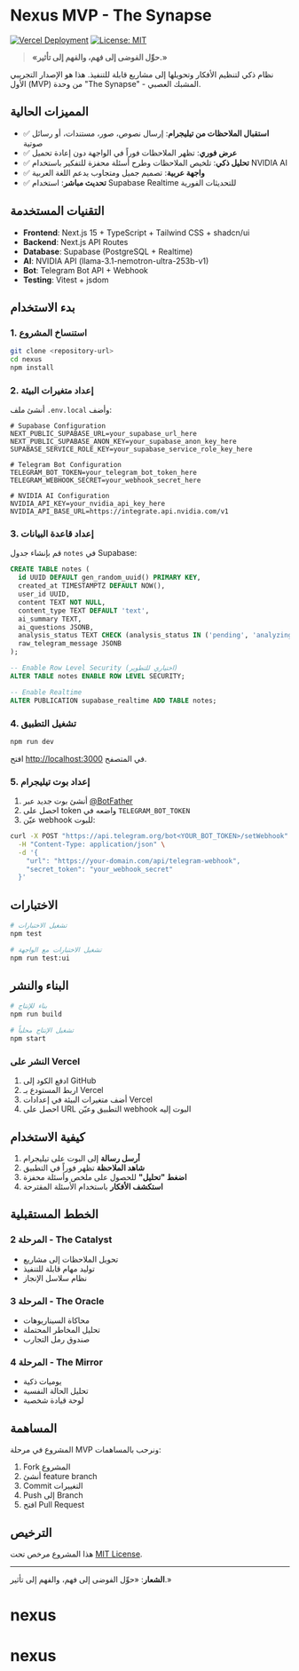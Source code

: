# Nexus MVP - The Synapse

[![Vercel Deployment](https://vercel.com/button)](https://vercel.com/new/git/external?repository-url=https://github.com/USERNAME/nexus)
[![License: MIT](https://img.shields.io/badge/License-MIT-blue.svg)](LICENSE)

> **«حوِّل الفوضى إلى فهم، والفهم إلى تأثير.»**

نظام ذكي لتنظيم الأفكار وتحويلها إلى مشاريع قابلة للتنفيذ. هذا هو الإصدار التجريبي الأول (MVP) من وحدة "The Synapse" - المشبك العصبي.

## المميزات الحالية

- ✅ **استقبال الملاحظات من تيليجرام**: إرسال نصوص، صور، مستندات، أو رسائل صوتية
- ✅ **عرض فوري**: تظهر الملاحظات فوراً في الواجهة دون إعادة تحميل
- ✅ **تحليل ذكي**: تلخيص الملاحظات وطرح أسئلة محفزة للتفكير باستخدام NVIDIA AI
- ✅ **واجهة عربية**: تصميم جميل ومتجاوب يدعم اللغة العربية
- ✅ **تحديث مباشر**: استخدام Supabase Realtime للتحديثات الفورية

## التقنيات المستخدمة

- **Frontend**: Next.js 15 + TypeScript + Tailwind CSS + shadcn/ui
- **Backend**: Next.js API Routes
- **Database**: Supabase (PostgreSQL + Realtime)
- **AI**: NVIDIA API (llama-3.1-nemotron-ultra-253b-v1)
- **Bot**: Telegram Bot API + Webhook
- **Testing**: Vitest + jsdom

## بدء الاستخدام

### 1. استنساخ المشروع
```bash
git clone <repository-url>
cd nexus
npm install
```

### 2. إعداد متغيرات البيئة
أنشئ ملف `.env.local` وأضف:

```env
# Supabase Configuration
NEXT_PUBLIC_SUPABASE_URL=your_supabase_url_here
NEXT_PUBLIC_SUPABASE_ANON_KEY=your_supabase_anon_key_here
SUPABASE_SERVICE_ROLE_KEY=your_supabase_service_role_key_here

# Telegram Bot Configuration
TELEGRAM_BOT_TOKEN=your_telegram_bot_token_here
TELEGRAM_WEBHOOK_SECRET=your_webhook_secret_here

# NVIDIA AI Configuration
NVIDIA_API_KEY=your_nvidia_api_key_here
NVIDIA_API_BASE_URL=https://integrate.api.nvidia.com/v1
```

### 3. إعداد قاعدة البيانات
قم بإنشاء جدول `notes` في Supabase:

```sql
CREATE TABLE notes (
  id UUID DEFAULT gen_random_uuid() PRIMARY KEY,
  created_at TIMESTAMPTZ DEFAULT NOW(),
  user_id UUID,
  content TEXT NOT NULL,
  content_type TEXT DEFAULT 'text',
  ai_summary TEXT,
  ai_questions JSONB,
  analysis_status TEXT CHECK (analysis_status IN ('pending', 'analyzing', 'completed', 'error')),
  raw_telegram_message JSONB
);

-- Enable Row Level Security (اختياري للتطوير)
ALTER TABLE notes ENABLE ROW LEVEL SECURITY;

-- Enable Realtime
ALTER PUBLICATION supabase_realtime ADD TABLE notes;
```

### 4. تشغيل التطبيق
```bash
npm run dev
```

افتح [http://localhost:3000](http://localhost:3000) في المتصفح.

### 5. إعداد بوت تيليجرام
1. أنشئ بوت جديد عبر [@BotFather](https://t.me/BotFather)
2. احصل على token واضعه في `TELEGRAM_BOT_TOKEN`
3. عيّن webhook للبوت:
```bash
curl -X POST "https://api.telegram.org/bot<YOUR_BOT_TOKEN>/setWebhook" \
  -H "Content-Type: application/json" \
  -d '{
    "url": "https://your-domain.com/api/telegram-webhook",
    "secret_token": "your_webhook_secret"
  }'
```

## الاختبارات

```bash
# تشغيل الاختبارات
npm test

# تشغيل الاختبارات مع الواجهة
npm run test:ui
```

## البناء والنشر

```bash
# بناء للإنتاج
npm run build

# تشغيل الإنتاج محلياً
npm start
```

### النشر على Vercel
1. ادفع الكود إلى GitHub
2. اربط المستودع بـ Vercel
3. أضف متغيرات البيئة في إعدادات Vercel
4. احصل على URL التطبيق وعيّن webhook البوت إليه

## كيفية الاستخدام

1. **أرسل رسالة** إلى البوت على تيليجرام
2. **شاهد الملاحظة** تظهر فوراً في التطبيق
3. **اضغط "تحليل"** للحصول على ملخص وأسئلة محفزة
4. **استكشف الأفكار** باستخدام الأسئلة المقترحة

## الخطط المستقبلية

### المرحلة 2 - The Catalyst
- تحويل الملاحظات إلى مشاريع
- توليد مهام قابلة للتنفيذ
- نظام سلاسل الإنجاز

### المرحلة 3 - The Oracle
- محاكاة السيناريوهات
- تحليل المخاطر المحتملة
- صندوق رمل التجارب

### المرحلة 4 - The Mirror
- يوميات ذكية
- تحليل الحالة النفسية
- لوحة قيادة شخصية

## المساهمة

المشروع في مرحلة MVP ونرحب بالمساهمات:

1. Fork المشروع
2. أنشئ feature branch
3. Commit التغييرات
4. Push إلى Branch
5. افتح Pull Request

## الترخيص

هذا المشروع مرخص تحت [MIT License](LICENSE).

---

**الشعار**: «حوِّل الفوضى إلى فهم، والفهم إلى تأثير.»
# nexus
# nexus
